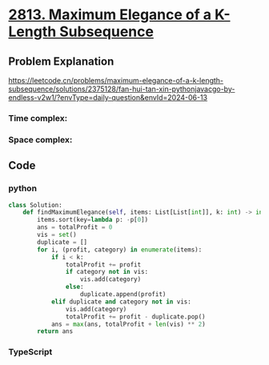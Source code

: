 # [2813. Maximum Elegance of a K-Length Subsequence](https://leetcode.cn/problems/maximum-elegance-of-a-k-length-subsequence/description/?envType=daily-question&envId=2024-06-13)


## Problem Explanation
https://leetcode.cn/problems/maximum-elegance-of-a-k-length-subsequence/solutions/2375128/fan-hui-tan-xin-pythonjavacgo-by-endless-v2w1/?envType=daily-question&envId=2024-06-13

### Time complex:

### Space complex:

## Code

### python
```python
class Solution:
    def findMaximumElegance(self, items: List[List[int]], k: int) -> int:
        items.sort(key=lambda p: -p[0])
        ans = totalProfit = 0
        vis = set()
        duplicate = []
        for i, (profit, category) in enumerate(items):
            if i < k:
                totalProfit += profit
                if category not in vis:
                    vis.add(category)
                else:
                    duplicate.append(profit)
            elif duplicate and category not in vis:
                vis.add(category)
                totalProfit += profit - duplicate.pop()
            ans = max(ans, totalProfit + len(vis) ** 2)
        return ans
```

### TypeScript
```TypeScript


```